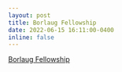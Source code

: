 ```yaml
---
layout: post
title: Borlaug Fellowship
date: 2022-06-15 16:11:00-0400
inline: false
---
```


[Borlaug Fellowship](https://www.plantsciences.ucdavis.edu/news/hutchings-laporte-and-salazar-named-2022-napb-borlaug-scholars)
